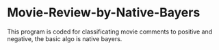 # Movie-Review-by-Native-Bayers
This program is coded for classificating movie comments to positive and negative, the basic algo is native bayers. 
